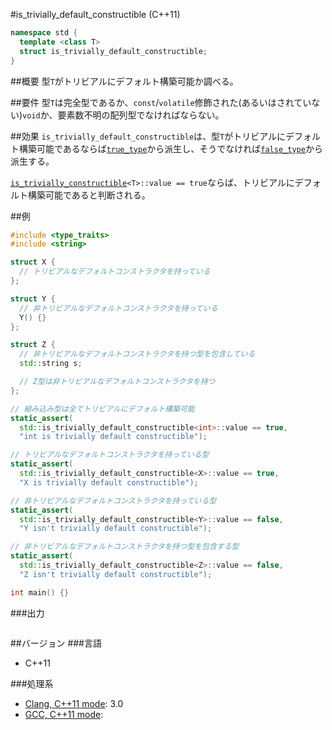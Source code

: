 #is_trivially_default_constructible (C++11)
```cpp
namespace std {
  template <class T>
  struct is_trivially_default_constructible;
}
```

##概要
型`T`がトリビアルにデフォルト構築可能か調べる。


##要件
型`T`は完全型であるか、`const`/`volatile`修飾された(あるいはされていない)`void`か、要素数不明の配列型でなければならない。


##効果
`is_trivially_default_constructible`は、型`T`がトリビアルにデフォルト構築可能であるならば[`true_type`](./integral_constant-true_type-false_type.md)から派生し、そうでなければ[`false_type`](./integral_constant-true_type-false_type.md)から派生する。

[`is_trivially_constructible`](./is_trivially_constructible.md)`<T>::value == true`ならば、トリビアルにデフォルト構築可能であると判断される。


##例
```cpp
#include <type_traits>
#include <string>

struct X {
  // トリビアルなデフォルトコンストラクタを持っている
};

struct Y {
  // 非トリビアルなデフォルトコンストラクタを持っている
  Y() {}
};

struct Z {
  // 非トリビアルなデフォルトコンストラクタを持つ型を包含している
  std::string s;

  // Z型は非トリビアルなデフォルトコンストラクタを持つ
};

// 組み込み型は全てトリビアルにデフォルト構築可能
static_assert(
  std::is_trivially_default_constructible<int>::value == true,
  "int is trivially default constructible");

// トリビアルなデフォルトコンストラクタを持っている型
static_assert(
  std::is_trivially_default_constructible<X>::value == true,
  "X is trivially default constructible");

// 非トリビアルなデフォルトコンストラクタを持っている型
static_assert(
  std::is_trivially_default_constructible<Y>::value == false,
  "Y isn't trivially default constructible");

// 非トリビアルなデフォルトコンストラクタを持つ型を包含する型
static_assert(
  std::is_trivially_default_constructible<Z>::value == false,
  "Z isn't trivially default constructible");

int main() {}
```

###出力
```
```

##バージョン
###言語
- C++11

###処理系
- [Clang, C++11 mode](/implementation.md#clang): 3.0
- [GCC, C++11 mode](/implementation.md#gcc): 


